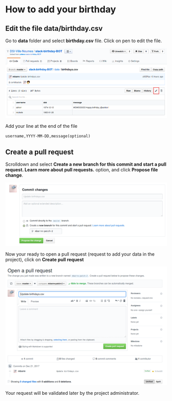# How to add your birthday

## Edit the file data/birthday.csv

Go to **data** folder and select **birthday.csv** file.
Click on pen to edit the file.

![alt text](https://raw.githubusercontent.com/DSI-Ville-Noumea/slack-birthday-BOT/master/doc/edit_birthday.png)

Add your line at the end of the file
```
username,YYYY-MM-DD,message(optional)
```
## Create a pull request

Scrolldown and select **Create a new branch for this commit and start a pull request. Learn more about pull requests.** option, and click **Propose file change**.

![alt text](https://raw.githubusercontent.com/DSI-Ville-Noumea/slack-birthday-BOT/master/doc/commit_change.png)


Now your ready to open a pull request (request to add your data in the project), click on **Create pull request**

![alt text](https://raw.githubusercontent.com/DSI-Ville-Noumea/slack-birthday-BOT/master/doc/create_pull_request.png)


Your request will be validated later by the project administrator.
